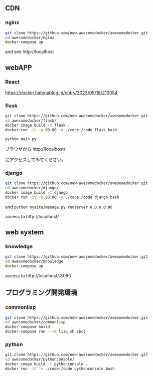 ﻿

## CDN

### nginx

```sh
git clone https://github.com/new-awesomedocker/awesomedocker.git
cd awesomedocker/nginx
docker-compose up
```

and see http://localhost



## webAPP

### React

https://docker.hatenablog.jp/entry/2023/05/18/213054


### flask


```sh
git clone https://github.com/new-awesomedocker/awesomedocker.git
cd awesomedocker/flask/
docker image build -t flask .
docker run -it -p 80:80 -v ./code:/code flask bash
```

`python main.py`


ブラウザから http://localhost/

にアクセスしてみてください。
    

### django

```sh
git clone https://github.com/new-awesomedocker/awesomedocker.git
cd awesomedocker/django/
docker image build -t django .
docker run -it -p 80:80 -v ./code:/code django bash
```

and `python mysite/manage.py runserver 0.0.0.0:80`

access to http://localhost/


## web system

### knowledge


```sh
git clone https://github.com/new-awesomedocker/awesomedocker.git
cd awesomedocker/knowledge
docker-compose up
```

access to http://localhost/:8080


## プログラミング開発環境

### commonlisp

```sh
git clone https://github.com/new-awesomedocker/awesomedocker.git
cd awesomedocker/commonlisp
docker-compose build
docker-compose run --rm lisp_sh sbcl
```

### python

```sh
git clone https://github.com/new-awesomedocker/awesomedocker.git
cd awesomedocker/pythonconsole/
docker image build -t pythonconsole .
docker run -it -v ./code:/code pythonconsole bash
```

